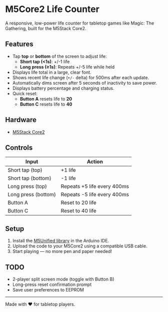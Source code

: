 # M5Core2 Life Counter

A responsive, low-power life counter for tabletop games like Magic: The Gathering, built for the M5Stack Core2.

## Features

- Tap **top** or **bottom** of the screen to adjust life:
  - **Short tap (<1s)**: +/-1 life
  - **Long press (≥1s)**: Repeats +/-5 life while held
- Displays life total in a large, clear font.
- Shows recent life change (`+/-` delta) for 500ms after each update.
- Automatically dims screen after 5 seconds of inactivity to save power.
- Displays battery percentage and charging status.
- Quick reset:
  - **Button A** resets life to **20**
  - **Button C** resets life to **40**

## Hardware

- [M5Stack Core2](https://docs.m5stack.com/en/core/core2)

## Controls

| Input              | Action                              |
|-------------------|-------------------------------------|
| Short tap (top)    | +1 life                             |
| Short tap (bottom) | -1 life                             |
| Long press (top)   | Repeats +5 life every 400ms         |
| Long press (bottom)| Repeats -5 life every 400ms         |
| Button A           | Reset to 20 life                    |
| Button C           | Reset to 40 life                    |

## Setup

1. Install the [M5Unified library](https://github.com/m5stack/M5Unified) in the Arduino IDE.
2. Upload the code to your M5Core2 using a compatible USB cable.
3. Start playing — no more pen and paper needed!

## TODO

- 2-player split screen mode (toggle with Button B)
- Long-press reset confirmation prompt
- Save user preferences to EEPROM

---

Made with ❤️ for tabletop players.
